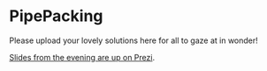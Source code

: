 PipePacking
===========

Please upload your lovely solutions here for all to gaze at in wonder!

[Slides from the evening are up on Prezi](http://prezi.com/5v__0zpn07ea/?utm_campaign=share&utm_medium=copy&rc=ex0share).
